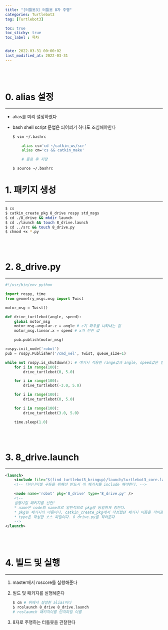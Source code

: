 ```yaml
---
title: "[터틀봇3] 터틀봇 8자 주행"
categories: Turtlebot3
tag: [Turtlebot3]

toc: true
toc_sticky: true
toc_label : 목차


date: 2022-03-31 00:00:02
last_modified_at: 2022-03-31
---
```

<br>
<br>

# 0. alias 설정 
---
* alias를 미리 설정하였다 
* bash shell script 문법은 띄어씌기 하나도 조심해야한다

    ```bash
    $ vim ~/.bashrc

        alias cs='cd ~/catkin_ws/scr'
        alias cm='cs && catkin_make'

        # 종료 후 저장 

    $ source ~/.bashrc
    ```

# 1. 패키지 생성 
---

```bash
$ cs
$ catkin_create_pkg 8_drive rospy std_msgs
$ cd ./8_drive && mkdir launch 
$ cd ./launch && touch 8_drive.launch
$ cd ../src && touch 8_drive.py
$ chmod +x *.py
```

<br>
<br>

# 2. 8_drive.py
---

```python
#!/usr/bin/env python

import rospy, time
from geometry_msgs.msg import Twist 

motor_msg = Twist()

def drive_turtlebot(angle, speed):
    global motor_msg
    motor_msg.angular.z = angle # z기 좌우를 나타내는 값
    motor_msg.linear.x = speed # x가 전진 값

    pub.publish(motor_msg)

rospy.init_node('robot')
pub = rospy.Publisher('/cmd_vel', Twist, queue_size=1)

while not rospy.is_shutdown(): # 여기서 적용한 range값과 angle, speed값은 임의로 넣은 것으로, 파라미터를 직접 조정해야 한다
    for i in range(100):
        drive_turtlebot(0, 5.0)

    for i in range(100):
        drive_turtlebot(-3.0, 5.0)

    for i in range(100):
        drive_turtlebot(0, 5.0)

    for i in range(100):
        drive_turtlebot(3.0, 5.0)

    time.sleep(1.0)
```

<br>
<br>

# 3. 8_drive.launch 
---

```xml
<launch>
    <include file="$(find turtlebot3_bringup)/launch/turtlebot3_core.launch" />
    <!-- 다이나믹셀 구동을 위해선 반드시 이 패키지를 include 해야한다. -->

    <node name='robot' pkg='8_drive' type='8_drive.py' />
    <!--
    실행시킬 패키지를 선언! 
    * name은 node의 name으로 일반적으로 pkg랑 동일하게 정한다. 
    * pkg는 패키지의 이름이다. catkin_create_pkg에서 작성했던 패키지 이름을 적어준다
    * type은 작성한 소스 파일이다. 8_drive.py를 적어준다
    -->
</launch>
```

<br>
<br>

# 4. 빌드 및 실행 
---
1. master에서 roscore를 실행해준다 

2. 빌드 및 패키지를 실행해준다 

    ```bash
    $ cm # 위에서 설정한 alias이다
    $ roslaunch 8_drive 8_drive.launch
    # roslaumch 패키지이름 런치파일 이름
    ```


3. 8자로 주행하는 터틀봇을 관찰한다